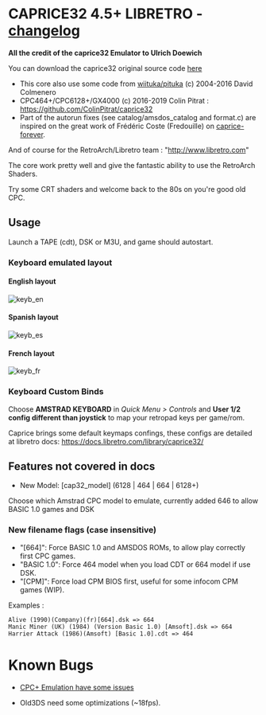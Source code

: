 # CAPRICE32 4.5+ LIBRETRO - [changelog](CHANGES.md)

**All the credit of the caprice32 Emulator to Ulrich Doewich**

You can download the caprice32 original source code [here](http://sourceforge.net/projects/caprice32/)

* This core also use some code from [wiituka/pituka](http://code.google.com/p/wiituka/) (c) 2004-2016 David Colmenero
* CPC464+/CPC6128+/GX4000 (c) 2016-2019 Colin Pitrat : https://github.com/ColinPitrat/caprice32
* Part of the autorun fixes (see catalog/amsdos_catalog and format.c) are inspired on the great work of Frédéric Coste (Fredouille) on [caprice-forever](https://www.cpc-power.com/cpcarchives/index.php?page=articles&num=445).

And of course for the RetroArch/Libretro team : "http://www.libretro.com"

The core work pretty well and give the fantastic ability to use the RetroArch Shaders.

Try some CRT shaders and welcome back to the 80s on you're good old CPC.

## Usage

Launch a TAPE (cdt), DSK or M3U, and game should autostart.

### Keyboard emulated layout
#### English layout
![keyb_en](https://user-images.githubusercontent.com/560310/54316312-abdeb180-45e0-11e9-9063-faf78fec9d6d.png)
#### Spanish layout
![keyb_es](https://user-images.githubusercontent.com/560310/54316295-9ff2ef80-45e0-11e9-9ae4-a2e3fb064600.png)
#### French layout
![keyb_fr](https://user-images.githubusercontent.com/560310/54316280-97021e00-45e0-11e9-91b5-da73a87534d6.png)


### Keyboard Custom Binds
Choose **AMSTRAD KEYBOARD** in _Quick Menu > Controls_ and **User 1/2 config different than joystick** to map your retropad keys per game/rom.

Caprice brings some default keymaps confings, these configs are detailed at libretro docs: https://docs.libretro.com/library/caprice32/

## Features not covered in docs

 * New Model: [cap32_model] (6128 | 464 | 664 | 6128+)

Choose which Amstrad CPC model to emulate, currently added 646 to allow BASIC 1.0 games and DSK

### New filename flags (case insensitive)

* "[664]": Force BASIC 1.0 and AMSDOS ROMs, to allow play correctly first CPC games.
* "BASIC 1.0": Force 464 model when you load CDT or 664 model if use DSK.
* "[CPM]": Force load CPM BIOS first, useful for some infocom CPM games (WIP).

Examples :

```
Alive (1990)(Company)(fr)[664].dsk => 664
Manic Miner (UK) (1984) (Version Basic 1.0) [Amsoft].dsk => 664
Harrier Attack (1986)(Amsoft) [Basic 1.0].cdt => 464
```

# Known Bugs

- [CPC+ Emulation have some issues](https://github.com/libretro/libretro-cap32/issues/59)

- Old3DS need some optimizations (~18fps).
